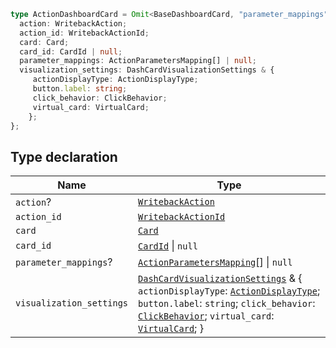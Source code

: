 ```ts
type ActionDashboardCard = Omit<BaseDashboardCard, "parameter_mappings"> & {
  action: WritebackAction;
  action_id: WritebackActionId;
  card: Card;
  card_id: CardId | null;
  parameter_mappings: ActionParametersMapping[] | null;
  visualization_settings: DashCardVisualizationSettings & {
     actionDisplayType: ActionDisplayType;
     button.label: string;
     click_behavior: ClickBehavior;
     virtual_card: VirtualCard;
    };
};
```

## Type declaration

| Name | Type |
| ------ | ------ |
| `action`? | [`WritebackAction`](WritebackAction.md) |
| `action_id` | [`WritebackActionId`](WritebackActionId.md) |
| `card` | [`Card`](../interfaces/Card.md) |
| `card_id` | [`CardId`](CardId.md) \| `null` |
| `parameter_mappings`? | [`ActionParametersMapping`](ActionParametersMapping.md)[] \| `null` |
| `visualization_settings` | [`DashCardVisualizationSettings`](DashCardVisualizationSettings.md) & \{ `actionDisplayType`: [`ActionDisplayType`](ActionDisplayType.md); `button.label`: `string`; `click_behavior`: [`ClickBehavior`](ClickBehavior.md); `virtual_card`: [`VirtualCard`](VirtualCard.md); \} |
